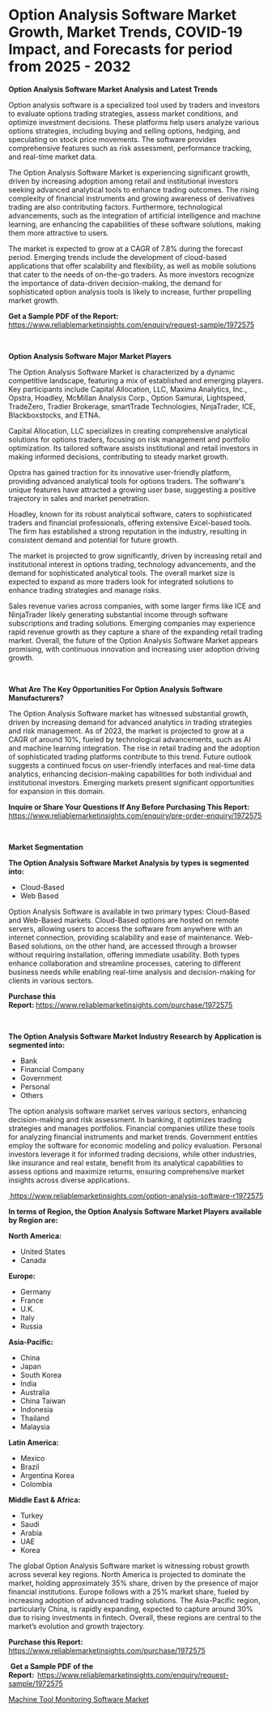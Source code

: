 <p><h1>Option Analysis Software Market Growth, Market Trends, COVID-19 Impact, and Forecasts for period from 2025 - 2032</h1></p><p><strong>Option Analysis Software Market Analysis and Latest Trends</strong></p>
<p><p>Option analysis software is a specialized tool used by traders and investors to evaluate options trading strategies, assess market conditions, and optimize investment decisions. These platforms help users analyze various options strategies, including buying and selling options, hedging, and speculating on stock price movements. The software provides comprehensive features such as risk assessment, performance tracking, and real-time market data.</p><p>The Option Analysis Software Market is experiencing significant growth, driven by increasing adoption among retail and institutional investors seeking advanced analytical tools to enhance trading outcomes. The rising complexity of financial instruments and growing awareness of derivatives trading are also contributing factors. Furthermore, technological advancements, such as the integration of artificial intelligence and machine learning, are enhancing the capabilities of these software solutions, making them more attractive to users.</p><p>The market is expected to grow at a CAGR of 7.8% during the forecast period. Emerging trends include the development of cloud-based applications that offer scalability and flexibility, as well as mobile solutions that cater to the needs of on-the-go traders. As more investors recognize the importance of data-driven decision-making, the demand for sophisticated option analysis tools is likely to increase, further propelling market growth.</p></p>
<p><strong>Get a Sample PDF of the Report:&nbsp;</strong> <a href="https://www.reliablemarketinsights.com/enquiry/request-sample/1972575?utm_campaign=2532&utm_medium=2&utm_source=Github&utm_content=ia&utm_term=10032025&utm_id=option-analysis-software">https://www.reliablemarketinsights.com/enquiry/request-sample/1972575</a></p>
<p>&nbsp;</p>
<p><strong>Option Analysis Software Major Market Players</strong></p>
<p><p>The Option Analysis Software Market is characterized by a dynamic competitive landscape, featuring a mix of established and emerging players. Key participants include Capital Allocation, LLC, Maxima Analytics, Inc., Opstra, Hoadley, McMillan Analysis Corp., Option Samurai, Lightspeed, TradeZero, Tradier Brokerage, smartTrade Technologies, NinjaTrader, ICE, Blackboxstocks, and ETNA. </p><p>Capital Allocation, LLC specializes in creating comprehensive analytical solutions for options traders, focusing on risk management and portfolio optimization. Its tailored software assists institutional and retail investors in making informed decisions, contributing to steady market growth.</p><p>Opstra has gained traction for its innovative user-friendly platform, providing advanced analytical tools for options traders. The software's unique features have attracted a growing user base, suggesting a positive trajectory in sales and market penetration.</p><p>Hoadley, known for its robust analytical software, caters to sophisticated traders and financial professionals, offering extensive Excel-based tools. The firm has established a strong reputation in the industry, resulting in consistent demand and potential for future growth.</p><p>The market is projected to grow significantly, driven by increasing retail and institutional interest in options trading, technology advancements, and the demand for sophisticated analytical tools. The overall market size is expected to expand as more traders look for integrated solutions to enhance trading strategies and manage risks.</p><p>Sales revenue varies across companies, with some larger firms like ICE and NinjaTrader likely generating substantial income through software subscriptions and trading solutions. Emerging companies may experience rapid revenue growth as they capture a share of the expanding retail trading market. Overall, the future of the Option Analysis Software Market appears promising, with continuous innovation and increasing user adoption driving growth.</p></p>
<p>&nbsp;</p>
<p><strong>What Are The Key Opportunities For Option Analysis Software Manufacturers?</strong></p>
<p><p>The Option Analysis Software market has witnessed substantial growth, driven by increasing demand for advanced analytics in trading strategies and risk management. As of 2023, the market is projected to grow at a CAGR of around 10%, fueled by technological advancements, such as AI and machine learning integration. The rise in retail trading and the adoption of sophisticated trading platforms contribute to this trend. Future outlook suggests a continued focus on user-friendly interfaces and real-time data analytics, enhancing decision-making capabilities for both individual and institutional investors. Emerging markets present significant opportunities for expansion in this domain.</p></p>
<p><strong>Inquire or Share Your Questions If Any Before Purchasing This Report:</strong> <a href="https://www.reliablemarketinsights.com/enquiry/pre-order-enquiry/1972575?utm_campaign=2532&utm_medium=2&utm_source=Github&utm_content=ia&utm_term=10032025&utm_id=option-analysis-software">https://www.reliablemarketinsights.com/enquiry/pre-order-enquiry/1972575</a></p>
<p>&nbsp;</p>
<p><strong>Market Segmentation</strong></p>
<p><strong>The Option Analysis Software Market Analysis by types is segmented into:</strong></p>
<p><ul><li>Cloud-Based</li><li>Web Based</li></ul></p>
<p><p>Option Analysis Software is available in two primary types: Cloud-Based and Web-Based markets. Cloud-Based options are hosted on remote servers, allowing users to access the software from anywhere with an internet connection, providing scalability and ease of maintenance. Web-Based solutions, on the other hand, are accessed through a browser without requiring installation, offering immediate usability. Both types enhance collaboration and streamline processes, catering to different business needs while enabling real-time analysis and decision-making for clients in various sectors.</p></p>
<p><strong>Purchase this Report:&nbsp;</strong><a href="https://www.reliablemarketinsights.com/purchase/1972575?utm_campaign=2532&utm_medium=2&utm_source=Github&utm_content=ia&utm_term=10032025&utm_id=option-analysis-software">https://www.reliablemarketinsights.com/purchase/1972575</a></p>
<p>&nbsp;</p>
<p><strong>The Option Analysis Software Market Industry Research by Application is segmented into:</strong></p>
<p><ul><li>Bank</li><li>Financial Company</li><li>Government</li><li>Personal</li><li>Others</li></ul></p>
<p><p>The option analysis software market serves various sectors, enhancing decision-making and risk assessment. In banking, it optimizes trading strategies and manages portfolios. Financial companies utilize these tools for analyzing financial instruments and market trends. Government entities employ the software for economic modeling and policy evaluation. Personal investors leverage it for informed trading decisions, while other industries, like insurance and real estate, benefit from its analytical capabilities to assess options and maximize returns, ensuring comprehensive market insights across diverse applications.</p></p>
<p><a href="https://www.reliablemarketinsights.com/option-analysis-software-r1972575?utm_campaign=2532&utm_medium=2&utm_source=Github&utm_content=ia&utm_term=10032025&utm_id=option-analysis-software">&nbsp;https://www.reliablemarketinsights.com/option-analysis-software-r1972575</a></p>
<p><strong>In terms of Region, the Option Analysis Software Market Players available by Region are:</strong></p>
<p>
    <p> <strong> North America: </strong>
        <ul>
            <li>United States</li>
            <li>Canada</li>
        </ul>
        </p> 
    <p> <strong> Europe: </strong>
        <ul>
            <li>Germany</li>
            <li>France</li>
            <li>U.K.</li>
            <li>Italy</li>
            <li>Russia</li>
        </ul>
        </p> 
    <p> <strong> Asia-Pacific: </strong>
        <ul>
            <li>China</li>
            <li>Japan</li>
            <li>South Korea</li>
            <li>India</li>
            <li>Australia</li>
            <li>China Taiwan</li>
            <li>Indonesia</li>
            <li>Thailand</li>
            <li>Malaysia</li>
        </ul>
        </p> 
    <p> <strong> Latin America: </strong>
        <ul>
            <li>Mexico</li>
            <li>Brazil</li>
            <li>Argentina Korea</li>
            <li>Colombia</li>
        </ul>
        </p> 
    <p> <strong> Middle East & Africa: </strong>
        <ul>
            <li>Turkey</li>
            <li>Saudi</li>
            <li>Arabia</li>
            <li>UAE</li>
            <li>Korea</li>
        </ul>
    </p>
    </p>
<p><p>The global Option Analysis Software market is witnessing robust growth across several key regions. North America is projected to dominate the market, holding approximately 35% share, driven by the presence of major financial institutions. Europe follows with a 25% market share, fueled by increasing adoption of advanced trading solutions. The Asia-Pacific region, particularly China, is rapidly expanding, expected to capture around 30% due to rising investments in fintech. Overall, these regions are central to the market’s evolution and growth trajectory.</p></p>
<p><strong>Purchase this Report: </strong><a href="https://www.reliablemarketinsights.com/purchase/1972575?utm_campaign=2532&utm_medium=2&utm_source=Github&utm_content=ia&utm_term=10032025&utm_id=option-analysis-software">https://www.reliablemarketinsights.com/purchase/1972575</a></p>
<p>&nbsp;<strong>Get a Sample PDF of the Report:&nbsp;&nbsp;</strong><a href="https://www.reliablemarketinsights.com/enquiry/request-sample/1972575?utm_campaign=2532&utm_medium=2&utm_source=Github&utm_content=ia&utm_term=10032025&utm_id=option-analysis-software">https://www.reliablemarketinsights.com/enquiry/request-sample/1972575</a></p>
<p><strong></strong></p>
<p><p><a href="https://github.com/mayabungard8092/Market-Research-Report-List-1/blob/main/machine-tool-monitoring-software-market.md?utm_campaign=2532&utm_medium=2&utm_source=Github&utm_content=ia&utm_term=10032025&utm_id=option-analysis-software">Machine Tool Monitoring Software Market</a></p></p>